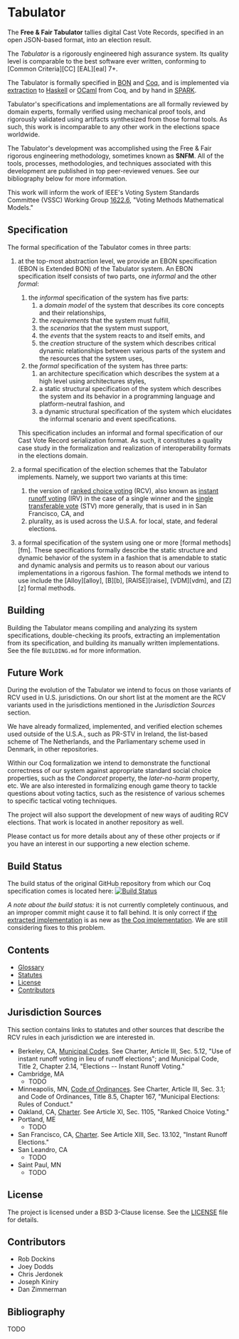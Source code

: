 Tabulator
=========

The **Free & Fair Tabulator** tallies digital Cast Vote Records,
specified in an open JSON-based format, into an election result.

The *Tabulator* is a rigorously engineered high assurance system. Its
quality level is comparable to the best software ever written,
conforming to [Common Criteria][CC] [EAL][eal] 7+.

The Tabulator is formally specified in [BON][bon] and [Coq][coq], and
is implemented via [extraction][extraction] to [Haskell][haskell] or
[OCaml][ocaml] from Coq, and by hand in [SPARK][spark].

Tabulator's specifications and implementations are all formally
reviewed by domain experts, formally verified using mechanical proof
tools, and rigorously validated using artifacts synthesized from those
formal tools. As such, this work is incomparable to any other work in
the elections space worldwide.

The Tabulator's development was accomplished using the Free & Fair
rigorous engineering methodology, sometimes known as **SNFM**. All of
the tools, processes, methodologies, and techniques associated with
this development are published in top peer-reviewed venues. See our
bibliography below for more information.

This work will inform the work of IEEE's Voting System Standards
Committee (VSSC) Working Group [1622.6][vssc_1622_6], "Voting Methods
Mathematical Models."

Specification
-------------

The formal specification of the Tabulator comes in three parts:
  1. at the top-most abstraction level, we provide an EBON
     specification (EBON is Extended BON) of the Tabulator system.  An
     EBON specification itself consists of two parts, one *informal*
     and the other *formal*:
     1. the *informal* specification of the system has five parts:
        1. a *domain model* of the system that describes its core
           concepts and their relationships,
        2. the *requirements* that the system must fulfill,
        3. the *scenarios* that the system must support,
        4. the *events* that the system reacts to and itself emits,
           and
        5. the *creation* structure of the system which describes
           critical dynamic relationships between various parts of the
           system and the resources that the system uses,
     2. the *formal* specification of the system has three parts:
        1. an architecture specification which describes the system at
           a high level using architectures styles,
        2. a static structural specification of the system which
           describes the system and its behavior in a programming
           language and platform-neutral fashion, and
        3. a dynamic structural specification of the system which
           elucidates the informal scenario and event specifications.

     This specification includes an informal and formal specification
     of our Cast Vote Record serialization format. As such, it
     constitutes a quality case study in the formalization and
     realization of interoperability formats in the elections domain.

  2. a formal specification of the election schemes that the Tabulator
     implements.  Namely, we support two variants at this time:
     1. the version of [ranked choice voting][rcv] (RCV), also known
        as [instant runoff voting][irv] (IRV) in the case of a single
        winner and the [single transferable vote][stv] (STV) more
        generally, that is used in in San Francisco, CA, and
     2. plurality, as is used across the U.S.A. for local, state, and
        federal elections.

  3. a formal specification of the system using one or more
     [formal methods][fm].  These specifications formally describe the
     static structure and dynamic behavior of the system in a fashion
     that is amendable to static and dynamic analysis and permits us
     to reason about our various implementations in a rigorous
     fashion.  The formal methods we intend to use include the
     [Alloy][alloy], [B][b], [RAISE][raise], [VDM][vdm], and [Z][z]
     formal methods.

Building
--------

Building the Tabulator means compiling and analyzing its system
specifications, double-checking its proofs, extracting an
implementation from its specification, and building its manually
written implementations. See the file `BUILDING.md` for more
information.

Future Work
-----------

During the evolution of the Tabulator we intend to focus on those
variants of RCV used in U.S. jurisdictions. On our short list at the
moment are the RCV variants used in the jurisdictions mentioned in the
*Jurisdiction Sources* section.

We have already formalized, implemented, and verified election schemes
used outside of the U.S.A., such as PR-STV in Ireland, the list-based
scheme of The Netherlands, and the Parliamentary scheme used in
Denmark, in other repositories.

Within our Coq formalization we intend to demonstrate the functional
correctness of our system against appropriate standard social choice
properties, such as the *Condorcet* property, the *later-no-harm*
property, etc.  We are also interested in formalizing enough game
theory to tackle questions about voting tactics, such as the
resistence of various schemes to specific tactical voting techniques.

The project will also support the development of new ways of auditing
RCV elections. That work is located in another repository as well.

Please contact us for more details about any of these other projects
or if you have an interest in our supporting a new election scheme.

Build Status
------------

The build status of the original GitHub repository from which our Coq
specification comes is located here: [![Build Status](https://travis-ci.org/cjerdonek/formal-rcv.svg?branch=master)](https://travis-ci.org/cjerdonek/formal-rcv)

*A note about the build status:* it is not currently completely continuous, and an improper commit might cause it to fall behind. It is only correct if [the extracted implementation](https://github.com/cjerdonek/formal-rcv/blob/master/src/extracted/ext/SF_imp.hs) is as new as [the Coq implementation](https://github.com/cjerdonek/formal-rcv/blob/master/src/SF_imp.v). We are still considering fixes to this problem.

Contents
--------

* [Glossary](docs/glossary.md)
* [Statutes](#jurisdiction-sources)
* [License](#license)
* [Contributors](#contributors)

Jurisdiction Sources
--------------------

This section contains links to statutes and other sources that describe
the RCV rules in each jurisdiction we are interested in.

* Berkeley, CA, [Municipal Codes][berkeley_codes].
  See Charter, Article III, Sec. 5.12, "Use of instant runoff voting in lieu
  of runoff elections"; and Municipal Code, Title 2, Chapter 2.14,
  "Elections -- Instant Runoff Voting."
* Cambridge, MA
  * TODO
* Minneapolis, MN, [Code of Ordinances][minneapolis_codes].
  See Charter, Article III, Sec. 3.1; and Code of Ordinances, Title 8.5,
  Chapter 167, "Municipal Elections: Rules of Conduct."
* Oakland, CA, [Charter][oakland_charter].  See Article XI, Sec. 1105,
  "Ranked Choice Voting."
* Portland, ME
  * TODO
* San Francisco, CA, [Charter][sf_charter].  See Article XIII, Sec. 13.102,
  "Instant Runoff Elections."
* San Leandro, CA
  * TODO
* Saint Paul, MN
  * TODO

License
-------

The project is licensed under a BSD 3-Clause license.  See the
[LICENSE](LICENSE) file for details.

Contributors
------------

* Rob Dockins
* Joey Dodds
* Chris Jerdonek
* Joseph Kiniry
* Dan Zimmerman

Bibliography
------------

TODO

[bon]: http://www.bon-method.com/
[extraction]: https://coq.inria.fr/refman/Reference-Manual026.html
[haskell]: https://www.haskell.org/
[ocaml]: https://ocaml.org/
[spark]: http://www.adacore.com/sparkpro/
[berkeley_codes]: http://codepublishing.com/ca/berkeley/
[coq]: https://coq.inria.fr/
[irv]: https://en.wikipedia.org/wiki/Instant-runoff_voting
[minneapolis_codes]: https://www.municode.com/library/mn/minneapolis/codes/code_of_ordinances?nodeId=11490
[oakland_charter]: https://www.municode.com/library/ca/oakland/codes/code_of_ordinances?nodeId=16308
[rcv]: https://en.wikipedia.org/wiki/Ranked_Choice_Voting
[sf_charter]: http://www.amlegal.com/library/ca/sfrancisco.shtml
[stv]: https://en.wikipedia.org/wiki/Single_transferable_vote
[vssc_1622_6]: http://grouper.ieee.org/groups/1622/groups/6/index.html
